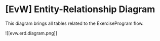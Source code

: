 # [EvW] Entity-Relationship Diagram

This diagram brings all tables related to the ExerciseProgram flow.

![[evw.erd.diagram.png]]
